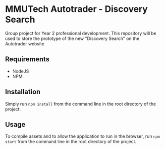 # MMUTech Autotrader - Discovery Search
Group project for Year 2 professional development. This repository will be used to store the prototype of the new "Discovery Search" on the Autotrader website.

## Requirements
* NodeJS
* NPM

## Installation
Simply run `npm install` from the command line in the root directory of the project.

## Usage
To compile assets and to allow the application to run in the browser, run `npm start` from the command line in the root directory of the project.